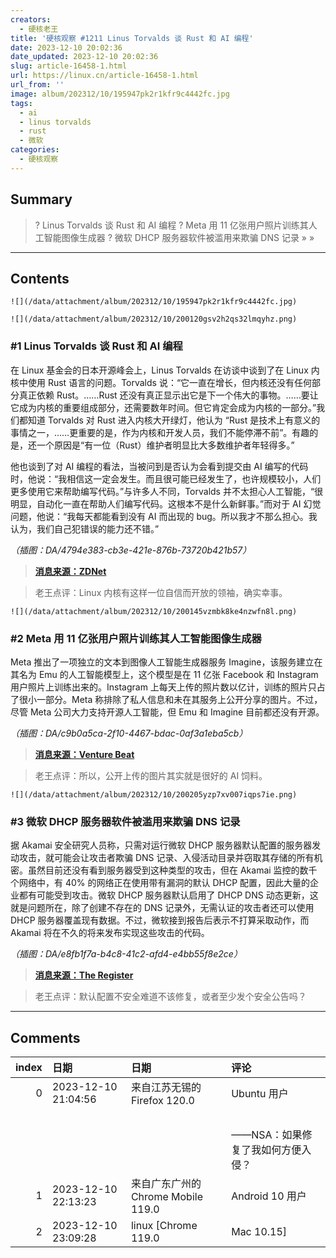 ```yaml
---
creators:
  - 硬核老王
title: '硬核观察 #1211 Linus Torvalds 谈 Rust 和 AI 编程'
date: 2023-12-10 20:02:36
date_updated: 2023-12-10 20:02:36
slug: article-16458-1.html
url: https://linux.cn/article-16458-1.html
url_from: ''
image: album/202312/10/195947pk2r1kfr9c4442fc.jpg
tags:
  - ai
  - linus torvalds
  - rust
  - 微软
categories:
  - 硬核观察
---
```


## Summary

> ? Linus Torvalds 谈 Rust 和 AI 编程
> ? Meta 用 11 亿张用户照片训练其人工智能图像生成器
> ? 微软 DHCP 服务器软件被滥用来欺骗 DNS 记录
> » 
> »

***

<!-- more -->

## Contents

`![](/data/attachment/album/202312/10/195947pk2r1kfr9c4442fc.jpg)`

`![](/data/attachment/album/202312/10/200120gsv2h2qs32lmqyhz.png)`

### #1 Linus Torvalds 谈 Rust 和 AI 编程

在 Linux 基金会的日本开源峰会上，Linus Torvalds 在访谈中谈到了在 Linux 内核中使用 Rust 语言的问题。Torvalds 说：“它一直在增长，但内核还没有任何部分真正依赖 Rust。……Rust 还没有真正显示出它是下一个伟大的事物。……要让它成为内核的重要组成部分，还需要数年时间。但它肯定会成为内核的一部分。”我们都知道 Torvalds 对 Rust 进入内核大开绿灯，他认为 “Rust 是技术上有意义的事情之一，……更重要的是，作为内核和开发人员，我们不能停滞不前”。有趣的是，还一个原因是“有一位（Rust）维护者明显比大多数维护者年轻得多。”

他也谈到了对 AI 编程的看法，当被问到是否认为会看到提交由 AI 编写的代码时，他说：“我相信这一定会发生。而且很可能已经发生了，也许规模较小，人们更多使用它来帮助编写代码。”与许多人不同，Torvalds 并不太担心人工智能，“很明显，自动化一直在帮助人们编写代码。这根本不是什么新鲜事。”而对于 AI 幻觉问题，他说：“我每天都能看到没有 AI 而出现的 bug。所以我才不那么担心。我认为，我们自己犯错误的能力还不错。”

*（插图：DA/4794e383-cb3e-421e-876b-73720b421b57）*

> 
> **[消息来源：ZDNet](https://www.zdnet.com/article/linus-torvalds-on-state-of-linux-today-and-how-ai-figures-in-its-future/)**
> 
> 
> 

> 
> 老王点评：Linux 内核有这样一位自信而开放的领袖，确实幸事。
> 
> 
> 

`![](/data/attachment/album/202312/10/200145vzmbk8ke4nzwfn8l.png)`

### #2 Meta 用 11 亿张用户照片训练其人工智能图像生成器

Meta 推出了一项独立的文本到图像人工智能生成器服务 Imagine，该服务建立在其名为 Emu 的人工智能模型上，这个模型是在 11 亿张 Facebook 和 Instagram 用户照片上训练出来的。Instagram 上每天上传的照片数以亿计，训练的照片只占了很小一部分。Meta 称排除了私人信息和未在其服务上公开分享的图片。不过，尽管 Meta 公司大力支持开源人工智能，但 Emu 和 Imagine 目前都还没有开源。

*（插图：DA/c9b0a5ca-2f10-4467-bdac-0af3a1eba5cb）*

> 
> **[消息来源：Venture Beat](https://venturebeat.com/ai/meta-publicly-launches-ai-image-generator-trained-on-your-facebook-instagram-photos/)**
> 
> 
> 

> 
> 老王点评：所以，公开上传的图片其实就是很好的 AI 饲料。
> 
> 
> 

`![](/data/attachment/album/202312/10/200205yzp7xv007iqps7ie.png)`

### #3 微软 DHCP 服务器软件被滥用来欺骗 DNS 记录

据 Akamai 安全研究人员称，只需对运行微软 DHCP 服务器默认配置的服务器发动攻击，就可能会让攻击者欺骗 DNS 记录、入侵活动目录并窃取其存储的所有机密。虽然目前还没有看到服务器受到这种类型的攻击，但在 Akamai 监控的数千个网络中，有 40% 的网络正在使用带有漏洞的默认 DHCP 配置，因此大量的企业都有可能受到攻击。微软 DHCP 服务器默认启用了 DHCP DNS 动态更新，这就是问题所在，除了创建不存在的 DNS 记录外，无需认证的攻击者还可以使用 DHCP 服务器覆盖现有数据。不过，微软接到报告后表示不打算采取动作，而 Akamai 将在不久的将来发布实现这些攻击的代码。

*（插图：DA/e8fb1f7a-b4c8-41c2-afd4-e4bb55f8e2ce）*

> 
> **[消息来源：The Register](https://www.theregister.com/AMP/2023/12/07/attacks_abuse_microsoft_dhcp/)**
> 
> 
> 

> 
> 老王点评：默认配置不安全难道不该修复，或者至少发个安全公告吗？
> 
> 
>

***

## Comments

|   index | 日期                | 日期                                               | 评论                                                                                         |
|--------:|:--------------------|:---------------------------------------------------|:---------------------------------------------------------------------------------------------|
|       0 | 2023-12-10 21:04:56 | 来自江苏无锡的 Firefox 120.0|Ubuntu 用户           | “老王点评：默认配置不安全难道不该修复，或者至少发个安全公告吗？”<br />         |
|         |                     |                                                    | <br />                                                                         |
|         |                     |                                                    | ——NSA：如果修复了我如何方便入侵？                                                            |
|       1 | 2023-12-10 22:13:23 | 来自广东广州的 Chrome Mobile 119.0|Android 10 用户 | 把用户上传的照片拿来训练AI，得到用户的许可了吗？还是在网站的用户协议里面有写？ |
|       2 | 2023-12-10 23:09:28 | linux [Chrome 119.0|Mac 10.15]                     | 我寻思肯定早就写好了                                                           |

